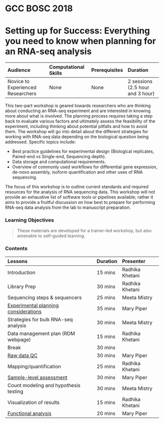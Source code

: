 # GCC BOSC 2018
# Setting up for Success: Everything you need to know when planning for an RNA-seq analysis

| Audience | Computational Skills | Prerequisites | Duration |
:----------|:----------|:----------|:----------|
| Novice to Experienced Researchers | None | None | 2 sessions (2.5 hour and 3 hour)|

This two-part workshop is geared towards researchers who are thinking about conducting an RNA-seq experiment and are interested in knowing more about what is involved. The planning process requires taking a step back to evaluate various factors and ultimately assess the feasibility of the experiment, including thinking about potential pitfalls and how to avoid them. The workshop will go into detail about the different strategies for working with RNA-seq data depending on the biological question being addressed. Specific topics include:

* Best practice guidelines for experimental design (Biological replicates, Paired-end vs Single-end, Sequencing depth).
* Data storage and computational requirements.
* Overview of commonly used workflows for differential gene expression, de-novo assembly, isoform quantification and other uses of RNA sequencing.

The focus of this workshop is to outline current standards and required resources for the analysis of RNA sequencing data. This workshop will not provide an exhaustive list of software tools or pipelines available; rather it aims to provide a fruitful discussion on how best to prepare for performing RNA-seq data analysis from the lab to manuscript preparation.

### Learning Objectives



> These materials are developed for a trainer-led workshop, but also amenable to self-guided learning.

### Contents


| Lessons            | Duration | Presenter | 
|:------------------------|:----------|:----------|
| Introduction | 15 mins | Radhika Khetani |
| Library Prep | 30 mins | Radhika Khetani |
| Sequencing steps & sequencers | 25 mins | Meeta Mistry |
| [Experimental planning considerations](https://www.dropbox.com/s/uhqzb1netlwy0wh/experimental_planning_mp.pdf?dl=1) | 35 mins | Mary Piper |
| Strategies for bulk RNA-seq analysis | 30 mins | Meeta Mistry |
| Data management plan (RDM webpage) | 15 mins | Radhika Khetani |
| Break | 30 mins |  |
| [Raw data QC](https://www.dropbox.com/s/2vpzsh8indczo8a/QC_rawdata_mp.pdf?dl=1) | 30 mins | Mary Piper |
| Mapping/quantification | 25 mins | Radhika Khetani |
| [Sample-level assessment](https://hbctraining.github.io/bosc2018/lessons/sample_level_QC.html) | 30 mins | Mary Piper |
| Count modeling and hypothesis testing | 30 mins | Meeta Mistry |
| Visualization of results | 15 mins | Radhika Khetani |
| [Functional analysis](https://www.dropbox.com/s/bhxapuudk3jybxy/functional_analysis_mp.pdf?dl=1) | 20 mins | Mary Piper |
